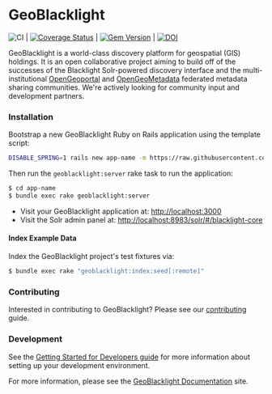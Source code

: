 # GeoBlacklight

![CI](https://github.com/geoblacklight/geoblacklight/actions/workflows/ruby.yml/badge.svg) | [![Coverage Status](https://img.shields.io/badge/coverage-100%25-brightgreen)]() | [![Gem Version](https://img.shields.io/gem/v/geoblacklight.svg)](https://github.com/geoblacklight/geoblacklight/releases) | [![DOI](https://zenodo.org/badge/DOI/10.5281/zenodo.5851664.svg)](https://zenodo.org/record/5851664#.YyIculLMK2A)

GeoBlacklight is a world-class discovery platform for geospatial (GIS) holdings. It
is an open collaborative project aiming to build off of the successes
of the Blacklight Solr-powered discovery interface and the
multi-institutional [OpenGeoportal](http://opengeoportal.io/) and [OpenGeoMetadata](https://github.com/opengeometadata) federated metadata sharing
communities. We're actively looking for community input and development partners.

### Installation

  Bootstrap a new GeoBlacklight Ruby on Rails application using the template script:

```bash
DISABLE_SPRING=1 rails new app-name -m https://raw.githubusercontent.com/geoblacklight/geoblacklight/main/template.rb
```
  Then run the `geoblacklight:server` rake task to run the application:

```bash
$ cd app-name
$ bundle exec rake geoblacklight:server
```

* Visit your GeoBlacklight application at: [http://localhost:3000](http://localhost:3000)
* Visit the Solr admin panel at: [http://localhost:8983/solr/#/blacklight-core](http://localhost:8983/solr/#/blacklight-core)

#### Index Example Data

Index the GeoBlacklight project's test fixtures via:

```bash
$ bundle exec rake "geoblacklight:index:seed[:remote]"
```

### Contributing

Interested in contributing to GeoBlacklight? Please see our [contributing](https://geoblacklight.org/docs/overview/contributing/) guide.

### Development

See the [Getting Started for Developers guide](https://geoblacklight.org/docs/installation/getting_started_developers/) for more information about setting up your development environment.

For more information, please see the [GeoBlacklight Documentation](https://geoblacklight.org/docs/) site.
